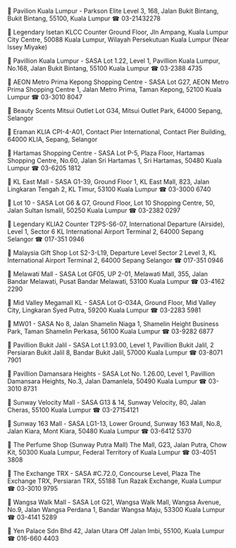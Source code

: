 📍 Pavilion Kuala Lumpur - Parkson Elite
Level 3, 168, Jalan Bukit Bintang, Bukit Bintang, 55100, Kuala Lumpur
☎︎ 03-21432278

📍 Legendary Isetan KLCC Counter
Ground Floor, Jln Ampang, Kuala Lumpur City Centre, 50088 Kuala Lumpur, Wilayah Persekutuan Kuala Lumpur (Near Issey Miyake)

📍 Pavillion Kuala Lumpur - SASA
Lot 1.22, Level 1, Pavillion Kuala Lumpur, No.168, Jalan Bukit Bintang, 55100 Kuala Lumpur
☎︎ 03-2388 4735

📍 AEON Metro Prima Kepong Shopping Centre - SASA
Lot G27, AEON Metro Prima Shopping Centre 1, Jalan Metro Prima, Taman Kepong, 52100 Kuala Lumpur
☎︎ 03-3010 8047

📍 Beauty Scents Mitsui Outlet
Lot G34, Mitsui Outlet Park, 64000 Sepang, Selangor

📍 Eraman KLIA
CPI-4-A01, Contact Pier International, Contact Pier Building, 64000 KLIA, Sepang, Selangor

📍 Hartamas Shopping Centre - SASA
Lot P-5, Plaza Floor, Hartamas Shopping Centre, No.60, Jalan Sri Hartamas 1, Sri Hartamas, 50480 Kuala Lumpur
☎︎ 03-6205 1812

📍 KL East Mall - SASA
G1-39, Ground Floor 1, KL East Mall, 823, Jalan Lingkaran Tengah 2, KL Timur, 53100 Kuala Lumpur
☎︎ 03-3000 6740

📍 Lot 10 - SASA
Lot G6 & G7, Ground Floor, Lot 10 Shopping Centre, 50, Jalan Sultan Ismalil, 50250 Kuala Lumpur
☎︎ 03-2382 0297

📍 Legendary KLIA2 Counter
T2PS-S6-07, International Departure (Airside), Level 1, Sector 6 KL International Airport Terminal 2, 64000 Sepang Selangor
☎︎ 017-351 0946

📍 Malaysia Gift Shop
Lot S2-3-L19, Departure Level
Sector 2 Level 3, KL International Airport Terminal 2, 64000 Sepang Selangor
☎︎ 017-351 0946

📍 Melawati Mall - SASA
Lot GF05, UP 2-01, Melawati Mall, 355, Jalan Bandar Melawati, Pusat Bandar Melawati, 53100 Kuala Lumpur
☎︎ 03-4162 2290

📍 Mid Valley Megamall KL - SASA
Lot G-034A, Ground Floor, Mid Valley City, Lingkaran Syed Putra, 59200 Kuala Lumpur
☎︎ 03-2283 5981

📍 MW01 - SASA
No 8, Jalan Shamelin Niaga 1, Shamelin Height Business Park, Taman Shamelin Perkasa, 56100 Kuala Lumpur
☎︎ 03-9282 6877

📍 Pavillion Bukit Jalil - SASA
Lot L1.93.00, Level 1, Pavillion Bukit Jalil, 2 Persiaran Bukit Jalil 8, Bandar Bukit Jalil, 57000 Kuala Lumpur
☎︎ 03-8071 7901

📍 Pavillion Damansara Heights - SASA
Lot No. 1.26.00, Level 1, Pavillion Damansara Heights, No.3, Jalan Damanlela, 50490 Kuala Lumpur
☎︎ 03-3010 8731

📍 Sunway Velocity Mall - SASA
G13 & 14, Sunway Velocity, 80, Jalan Cheras, 55100 Kuala Lumpur
☎︎ 03-27154121

📍 Sunway 163 Mall - SASA
LG1-13, Lower Ground, Sunway 163 Mall, No.8, Jalan Kiara, Mont Kiara, 50480 Kuala Lumpur
☎︎ 03-6412 5370

📍 The Perfume Shop (Sunway Putra Mall)
The Mall, G23, Jalan Putra, Chow Kit, 50300 Kuala Lumpur, Federal Territory of Kuala Lumpur
☎︎ 03-4051 3808

📍 The Exchange TRX - SASA
#C.72.0, Concourse Level, Plaza The Exchange TRX, Persiaran TRX, 55188 Tun Razak Exchange, Kuala Lumpur
☎︎ 03-3010 9795

📍 Wangsa Walk Mall - SASA
Lot G21, Wangsa Walk Mall, Wangsa Avenue, No.9, Jalan Wangsa Perdana 1, Bandar Wangsa Maju, 53300 Kuala Lumpur
☎︎ 03-4141 5289

📍 Yen Palace Sdn Bhd
42, Jalan Utara Off Jalan Imbi, 55100, Kuala Lumpur
☎︎ 016-660 4403
